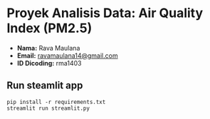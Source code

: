 # Proyek Analisis Data: Air Quality Index (PM2.5)
- **Nama:** Rava Maulana
- **Email:** ravamaulana14@gmail.com
- **ID Dicoding:** rma1403

## Run steamlit app
```
pip install -r requirements.txt
streamlit run streamlit.py
```